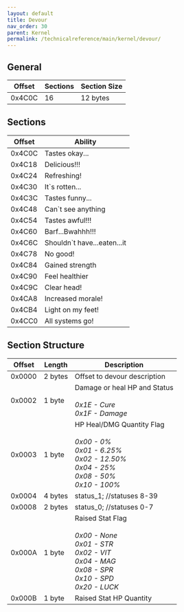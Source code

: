 ```yaml
---
layout: default
title: Devour
nav_order: 30
parent: Kernel
permalink: /technicalreference/main/kernel/devour/
---
```


## General

| Offset | Sections | Section Size |
|--------|----------|--------------|
| 0x4C0C | 16       | 12 bytes     |

## Sections

| Offset | Ability                     |
|--------|-----------------------------|
| 0x4C0C | Tastes okay...              |
| 0x4C18 | Delicious!!!                |
| 0x4C24 | Refreshing!                 |
| 0x4C30 | It`s rotten...              |
| 0x4C3C | Tastes funny...             |
| 0x4C48 | Can`t see anything          |
| 0x4C54 | Tastes awful!!!             |
| 0x4C60 | Barf...Bwahhh!!!            |
| 0x4C6C | Shouldn`t have...eaten...it |
| 0x4C78 | No good!                    |
| 0x4C84 | Gained strength             |
| 0x4C90 | Feel healthier              |
| 0x4C9C | Clear head!                 |
| 0x4CA8 | Increased morale!           |
| 0x4CB4 | Light on my feet!           |
| 0x4CC0 | All systems go!             |		 

## Section Structure

| Offset | Length  | Description                                                                                                                                   |
|--------|---------|-----------------------------------------------------------------------------------------------------------------------------------------------|
| 0x0000 | 2 bytes | Offset to devour description                                                                                                                  |
| 0x0002 | 1 byte  | Damage or heal HP and Status _<br/><br/> 0x1E - Cure   <br/> 0x1F - Damage_                                                                   |
| 0x0003 | 1 byte  | HP Heal/DMG Quantity Flag _<br/><br/> 0x00 - 0% <br/> 0x01 - 6.25% <br/> 0x02 - 12.50% <br/> 0x04 - 25%<br/> 0x08 - 50%<br/> 0x10 - 100%_     |
| 0x0004 | 4 bytes | status_1; //statuses 8-39                                                                                                                     |
| 0x0008 | 2 bytes | status_0; //statuses 0-7                                                                                                                      |
| 0x000A | 1 byte  | Raised Stat Flag _<br/><br/> 0x00 - None <br/> 0x01 - STR <br/> 0x02 - VIT <br/> 0x04 - MAG<br/> 0x08 - SPR<br/> 0x10 - SPD<br/> 0x20 - LUCK_ |
| 0x000B | 1 byte  | Raised Stat HP Quantity                                                                                                                       |